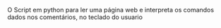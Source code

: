 O Script em python para ler uma página web e interpreta os comandos dados nos
comentários, no teclado do usuario